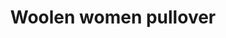 ---
title: "Woolen women pullover"
categories: ["Women","Women/Pullovers"]
images: ["./7I9A6173.JPG","./7I9A6174.JPG","./7I9A6176.JPG"]
---